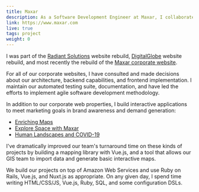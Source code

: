 ```yaml
---
title: Maxar
description: As a Software Development Engineer at Maxar, I collaborate with a team of developers, designers, and marketers to build corporate websites, marketing assets, interactive product demonstrations, and internal tools.
link: https://www.maxar.com 
live: true
tags: project
weight: 0
---
```


I was part of the [Radiant Solutions](https://www.radiantsolutions.com/) website rebuild, [DigitalGlobe](https://www.digitalglobe.com/) website rebuild, and most recently the rebuild of the [Maxar corporate website](https://www.maxar.com/). 

For all of our corporate websites, I have consulted and made decisions about our architecture, backend capabilities, and frontend implementation. I maintain our automated testing suite, documentation, and have led the efforts to implement agile software development methodology. 

In addition to our corporate web properties, I build interactive applications to meet marketing goals in brand awareness and demand generation:

* [Enriching Maps](https://mapping.maxar.com/enriching-maps/)
* [Explore Space with Maxar](https://explorespace.maxar.com)
* [Human Landscapes and COVID-19](https://microsites.maxar.com/human-landscapes/)

I've dramatically improved our team's turnaround time on these kinds of projects by building a mapping library with Vue.js, and a tool that allows our GIS team to import data and generate basic interactive maps.

We build our projects on top of Amazon Web Services and use Ruby on Rails, Vue.js, and Nuxt.js as appropriate. On any given day, I spend time writing HTML/CSS/JS, Vue.js, Ruby, SQL, and some configuration DSLs. 